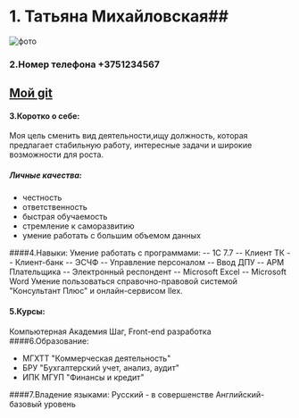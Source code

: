 # 1. Татьяна Михайловская##
![фото](https://proprikol.ru/wp-content/uploads/2021/11/fordy-krasivye-kartinki-45.jpg)
### 2.Номер телефона +3751234567 
## [Мой git](http://https://github.com/Mix-84/test.git)
#### 3.Коротко о себе:
 Моя цель сменить вид деятельности,ищу должность, которая предлагает стабильную работу, интересные задачи и широкие возможности для роста.
##### Личные качества:
- честность
- ответственность
- быстрая обучаемость
- стремление к саморазвитию
- умение работать с большим объемом данных

####4.Навыки:
Умение работать с программами: 
 -- 1С 7.7
 -- Клиент ТК
 -- Клиент-банк
 -- ЭСЧФ
 -- Управление персоналом
 -- Ввод ДПУ
 -- АРМ Плательщика
 -- Электронный респондент
 -- Microsoft Excel
 -- Microsoft Word
 Умение пользоваться справочно-правовой системой "Консультант Плюс" и онлайн-сервисом Ilex.
 #### 5.Курсы:
Компьютерная Академия Шаг, Front-end разработка
####6.Образование:
- МГХТТ "Коммерческая деятельность"
- БРУ "Бухгалтерский учет, анализ, аудит"
- ИПК МГУП "Финансы и кредит"

####7.Владение языками:
Русский - в совершенстве
Английский-базовый уровень

